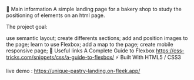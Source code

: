 🦉 Main information
A simple landing page for a bakery shop to study the positioning of elements on an html page.

The project goal:

use semantic layout;
create differents sections;
add and position images to the page;
learn to use Flexbox;
add a map to the page;
create mobile responsive page;
🦊 Useful links
A Complete Guide to Flexbox
https://css-tricks.com/snippets/css/a-guide-to-flexbox/
⚡ Built With
HTML5 / CSS3

live demo : https://unique-pastry-landing.on-fleek.app/
